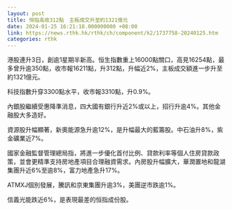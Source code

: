 ```yaml
---
layout: post
title: 恒指高收312點　主板成交升至約1321億元
date: 2024-01-25 16:21:18.000000000 +08:00
link: https://news.rthk.hk/rthk/ch/component/k2/1737758-20240125.htm
categories: rthk
---
```


港股連升3日，創逾1星期半新高。恒生指數重上16000點關口，高見16254點，最多曾升逾350點，收市報16211點，升312點，升幅近2%，主板成交額進一步升至約1321億元。

科技指數升穿3300點水平，收市報3310點，升0.9%。

內銀股繼續受惠降準消息，四大國有銀行升近2%或以上，招行升逾4%。其他金融股大多造好。

資源股升幅顯著，新奧能源急升逾12%，是升幅最大的藍籌股。中石油升8%，紫金礦業近7%。

國家金融監督管理總局指，將進一步優化首付比例、貸款利率等個人住房貸款政策，並會更精準支持房地產項目合理融資需求。內房股升幅擴大，華潤置地和龍湖集團升近6%至逾8%，富力地產急升17%。

ATMXJ個別發展，騰訊和京東集團升逾3%，美團逆市跌逾1%。

信義光能跌近6%，是表現最差的恒指成份股。
